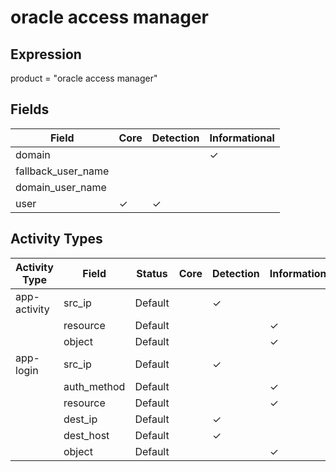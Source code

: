 oracle access manager
=====================

Expression
----------

product = "oracle access manager"

Fields
------

| Field              | Core     | Detection | Informational |
| ------------------ | -------- | --------- | ------------- |
| domain             |          |           | &#10003;      |
| fallback_user_name |          |           |               |
| domain_user_name   |          |           |               |
| user               | &#10003; | &#10003;  |               |

Activity Types
--------------

| Activity Type | Field       | Status  | Core | Detection | Informational |
| ------------- | ----------- | ------- | ---- | --------- | ------------- |
| app-activity  | src_ip      | Default |      | &#10003;  |               |
|               | resource    | Default |      |           | &#10003;      |
|               | object      | Default |      |           | &#10003;      |
| app-login     | src_ip      | Default |      | &#10003;  |               |
|               | auth_method | Default |      |           | &#10003;      |
|               | resource    | Default |      |           | &#10003;      |
|               | dest_ip     | Default |      | &#10003;  |               |
|               | dest_host   | Default |      | &#10003;  |               |
|               | object      | Default |      |           | &#10003;      |

